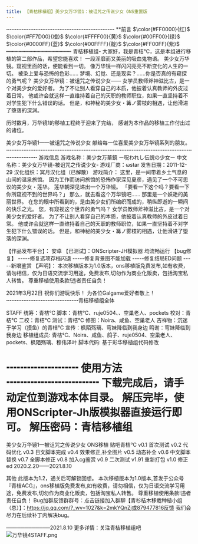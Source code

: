 ```yaml
---
title: 【青桔移植组】美少女万华镜1：被诅咒之传说少女 ONS重置版
---
```

┅┅┅┅┅┅┅┅┅┅┅┅┅┅┅┅┅┅┅┅┅
**前言
$\color{#FF0000}{红}$ 
$\color{#FF7D00}{橙}$ 
$\color{#FFFF00}{黄}$ 
$\color{#00FF00}{绿}$  
$\color{#0000FF}{蓝}$ 
$\color{#00FFFF}{靛}$ 
$\color{#FF00FF}{紫}$ 
┅┅┅┅┅┅┅┅┅┅┅┅┅┅┅┅┅┅┅┅┅
青桔移植组-
大家好，我是青桔℃，这是本组进行移植的第二部作品，希望您能喜欢！
一段淫靡而又美丽的吸血鬼物语。
美少女万华镜。窥视里面的话，便能看到一切。
像万华镜一样闪闪亮亮不断变化的人生的一切。
被染上爱与恐怖的色彩……
梦境、幻觉、还是现实？……你是否真的有窥探的勇气呢？
美少女万华镜：被诅咒之传说少女——
女学员教师斧神滋比古，是一个对美少女的爱好者。
为了不让别人看穿自己的本质，他披着认真教师的外皮过着日常。
他或许会就这样一直维持着自己的天职的教师职位，如果一直坚持着不对学生犯下什么错误的话。
但是，和神秘的美少女・篝ノ雾枝的相遇，让他滑进了堕落的深渊。

历时数月，万华镜1的移植工程终于迎来了完结，
感谢为本作品的移植工作付出过的诸位。

美少女万华镜1——被诅咒之传说少女
献给每一位喜爱美少女万华镜系列的朋友。
┅┅┅┅┅┅┅┅┅┅┅┅┅┅┅┅┅┅┅┅┅┅┅┅┅┅┅┅┅┅┅┅┅┅┅┅┅┅┅┅┅┅
游戏信息
游戏名称：美少女万華鏡 ー呪われし伝説の少女ー
中文名称：美少女万华镜-被诅咒之传说少女-
游戏厂商：ωstar
发售日期：2011-12-29
汉化组织：冥月汉化组（已解散）
游戏简介：
这里，是一间带着乡土气息的山间的温泉旅馆。
因为工作而访问旅馆的恐怖作家深见夏彦，遇见了一个不可思议的美少女・莲华。
莲华朝深见递出一个万华镜。
「要看一下这个吗？要看一下你所窥视不到的世界吗？」
那么，就去看这个万华镜吧……
那里是一个妖艳的美丽世界。
在您的眼中所看到的，是由美少女们所编织而成的，稍纵即逝的一瞬间的快乐之光。
您，有窥视这个世界的勇气吗？
女学员教师斧神滋比古，是一个对美少女的爱好者。
为了不让别人看穿自己的本质，他披着认真教师的外皮过着日常。
他或许会就这样一直维持着自己的天职的教师职位，如果一直坚持着不对学生犯下什么错误的话。
但是，和神秘的美少女・篝ノ雾枝的相遇，让他滑进了堕落的深渊。

【作品发布平台】： 安卓
【已测试】：ONScripter-JH模拟器
均流畅运行
【bug修复】
-----修复选项存档闪退
-----修复背景图不能加载
-----修复结局ED问题
-----新增鉴赏
【声明】：
本次移植版本为1.0版本，ons移植版免费发布,如有收费，请勿相信，仅为日语交流学习用途，免费发布,切勿作为商业化贩卖，包括淘宝私人转售。
尊重移植使用条款!违者责任自负！

2021年3月22日
祝你们游玩快乐！
为各位Galgame爱好者敬上！
┅┅┅┅┅┅┅┅┅┅┅┅┅┅青桔移植组全体

STAFF
统筹：青桔℃
脚本：青桔℃、ruje0504、、空巢老人、pockets
校对：青桔℃
二校：青桔℃
测试：青桔℃
修图：Noira、咸鱼、空巢老人
吉祥物：沉迷于学习（摸鱼）的青桔℃
宣传：枫陌殇璃、穹妹降临到我身边
鸣谢：穹妹降临到我身边
移植组成员: 青桔℃、Noira、咸鱼、鸽子、ruje0504、空巢老人、pockets、枫陌殇璃、穆伟泽叶
脚本代码: 基于彩华移植组代码修改

┅┅┅┅┅┅┅ 使用方法 ┅┅┅┅┅┅┅┅┅
下载完成后，请手动定位到游戏本体目录。
解压完毕，使用ONScripter-Jh版模拟器直接运行即可。
解压密码：青桔移植组
================================
美少女万华镜1—被诅咒之传说少女 ONS移植  贴吧青桔℃
v0.1 首次测试
v0.2 代码优化
v0.3 日文脚本完成
v0.4 效果修正,补全图片
v0.5 动态补全
v0.6 中文脚本替换
v0.7 全脚本修正
v0.8 加入cg鉴赏
v0.9 二次测试
v1.91 重新打包
v1.0 修正ed
2020.2.20——2021.8.10

其他
此版本为1.2，通关后可解锁回想。
本次移植版本为1.0版本,首发于公众号『青桔ACG』，ons移植版免费发布,如有收费，请勿相信，仅为日语交流学习用途，免费发布,切勿作为商业化贩卖，包括淘宝私人转售。
尊重移植使用条款!违者责任自负！
 Bug加群反馈群群号：点击链接加入群聊【青杉桔木移栽种植小组（总）】：https://jq.qq.com/?_wv=1027&k=2mkYQnZj或879477816反馈
我们会尽力在后续补丁内解决bug。


────────────2021.8.10
更多详情：关注青桔移植组吧
![万华镜4STAFF.png](blob:https://2010522975-my.sharepoint.com/4a06e3f0-a75a-4a25-a8ed-3e206336ff88)
